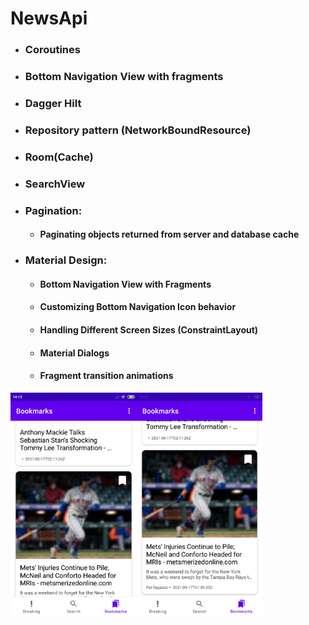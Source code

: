 # NewsApi

- ### Coroutines
- ### Bottom Navigation View with fragments
- ### Dagger Hilt
- ### Repository pattern (NetworkBoundResource)
- ### Room(Cache)
- ### SearchView
- ### Pagination:
   - #### Paginating objects returned from server and database cache
- ### Material Design:
   - #### Bottom Navigation View with Fragments
   - #### Customizing Bottom Navigation Icon behavior
   - #### Handling Different Screen Sizes (ConstraintLayout)
   - #### Material Dialogs
   - #### Fragment transition animations
<img src="https://github.com/dmitriykotov333/NewsApi/blob/master/screen1.png" width="40%" height="40%"><img src="https://github.com/dmitriykotov333/NewsApi/blob/master/screen2.png" width="40%" height="40%"/>
